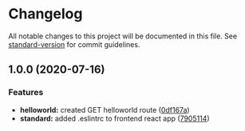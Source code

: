 # Changelog

All notable changes to this project will be documented in this file. See [standard-version](https://github.com/conventional-changelog/standard-version) for commit guidelines.

## 1.0.0 (2020-07-16)


### Features

* **helloworld:** created GET helloworld route ([0df167a](https://github.com/rnd-hub/work-standard/commit/0df167a705ad40f14bc4230fd2855ea3adcaaa37))
* **standard:** added .eslintrc to frontend react app ([7905114](https://github.com/rnd-hub/work-standard/commit/79051142c316773204d424b5d68c361b38df93ad))
